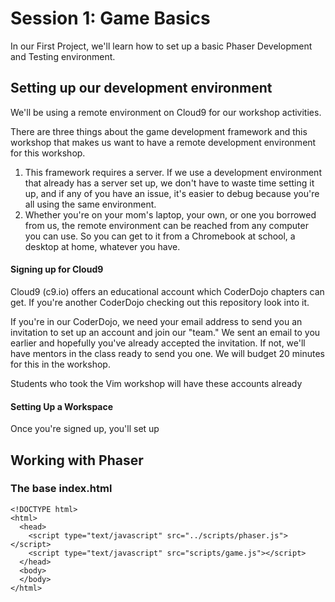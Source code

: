 # Session 1: Game Basics

In our First Project, we'll learn how to set up a basic Phaser Development and Testing environment.

## Setting up our development environment

We'll be using a remote environment on Cloud9 for our workshop activities.

There are three things about the game development framework and this workshop that makes us want to have a remote development environment for this workshop.

1. This framework requires a server. If we use a development environment that already has a server set up, we don't have to waste time setting it up, and if any of you have an issue, it's easier to debug because you're all using the same environment.
2. Whether you're on your mom's laptop, your own, or one you borrowed from us, the remote environment can be reached from any computer you can use. So you can get to it from a Chromebook at school, a desktop at home, whatever you have.

#### **Signing up for Cloud9**

Cloud9 (c9.io) offers an educational account which CoderDojo chapters can get. If you're another CoderDojo checking out this repository look into it. 

If you're in our CoderDojo, we need your email address to send you an invitation to set up an account and join our "team." We sent an email to you earlier and hopefully you've already accepted the invitation. If not, we'll have mentors in the class ready to send you one. We will budget 20 minutes for this in the workshop.

Students who took the Vim workshop will have these accounts already

#### Setting Up a Workspace

Once you're signed up, you'll set up 



## Working with Phaser



### The base index.html

    <!DOCTYPE html>
    <html>
      <head>
        <script type="text/javascript" src="../scripts/phaser.js"></script>
        <script type="text/javascript" src="scripts/game.js"></script>
      </head>
      <body>
      </body>
    </html>



